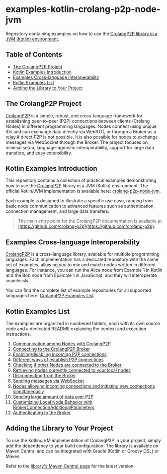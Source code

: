 # examples-kotlin-crolang-p2p-node-jvm
Repository containing examples on how to use the [CrolangP2P library in a JVM (Kotlin) environment](https://github.com/crolang-p2p/crolang-p2p-node-jvm).

## Table of Contents
- [The CrolangP2P Project](#the-crolangp2p-project)
- [Kotlin Examples Introduction](#kotlin-examples-introduction)
- [Examples Cross-language Interoperability](#examples-cross-language-interoperability)
- [Kotlin Examples List](#kotlin-examples-list)
- [Adding the Library to Your Project](#adding-the-library-to-your-project)

## The CrolangP2P Project

[CrolangP2P](https://github.com/crolang-p2p) is a simple, robust, and cross-language framework for establishing peer-to-peer (P2P) connections between clients (Crolang Nodes) in different programming languages. Nodes connect using unique IDs and can exchange data directly via WebRTC, or through a Broker as a relay if direct P2P is not possible. It is also possible for nodes to exchange messages via WebSocket through the Broker. The project focuses on minimal setup, language-agnostic interoperability, support for large data transfers, and easy extensibility.

## Kotlin Examples Introduction
This repository contains a collection of practical examples demonstrating how to use the [CrolangP2P](https://github.com/crolang-p2p) library in a JVM (Kotlin) environment. The official Kotlin/JVM implementation is available here: [crolang-p2p-node-jvm](https://github.com/crolang-p2p/crolang-p2p-node-jvm).

Each example is designed to illustrate a specific use case, ranging from basic node communication to advanced features such as authentication, connection management, and large data transfers.

> The main entry point for the CrolangP2P documentation is available at [https://github.com/crolang-p2p](https://github.com/crolang-p2p).

## Examples Cross-language Interoperability
[CrolangP2P](https://github.com/crolang-p2p) is a cross-language library, available for multiple programming languages. Each implementation has a dedicated repository with the same set of examples, allowing you to mix and match nodes written in different languages. For instance, you can run the Alice node from Example 1 in Kotlin and the Bob node from Example 1 in JavaScript, and they will interoperate seamlessly.

You can find the complete list of example repositories for all supported languages here: [CrolangP2P Examples List](https://github.com/crolang-p2p#crolangp2p-node-usage-examples-list)

## Kotlin Examples List
The examples are organized in numbered folders, each with its own source code and a dedicated README explaining the context and execution instructions.

1. [Communication among Nodes with CrolangP2P](src/main/kotlin/ex_1/README.md)
2. [Connecting to the CrolangP2P Broker](src/main/kotlin/ex_2/README.md)
3. [Enabling/disabling incoming P2P connections](src/main/kotlin/ex_3/README.md)
4. [Different ways of establish P2P connections](src/main/kotlin/ex_4/README.md)
5. [Checking if other Nodes are connected to the Broker](src/main/kotlin/ex_5/README.md)
6. [Retrieving nodes currently connected to your local nodes](src/main/kotlin/ex_6/README.md)
7. [Disconnecting from the Broker](src/main/kotlin/ex_7/README.md)
8. [Sending messages via WebSocket](src/main/kotlin/ex_8/README.md)
9. [Nodes allowing incoming connections and initiating new connections simultaneously](src/main/kotlin/ex_9/README.md)
10. [Sending large amount of data over P2P](src/main/kotlin/ex_10/README.md)
11. [Customizing Local Node Behavior with BrokerConnectionAdditionalParameters](src/main/kotlin/ex_11/README.md)
12. [Authenticating to the Broker](src/main/kotlin/ex_12/README.md)

## Adding the Library to Your Project

To use the Kotlin/JVM implementation of CrolangP2P in your project, simply add the dependency to your build configuration. The library is available on Maven Central and can be integrated with Gradle (Kotlin or Groovy DSL) or Maven.

Refer to the [library's Maven Central page](https://central.sonatype.com/artifact/io.github.crolang-p2p/crolang-p2p-node-jvm/overview) for the latest version.
